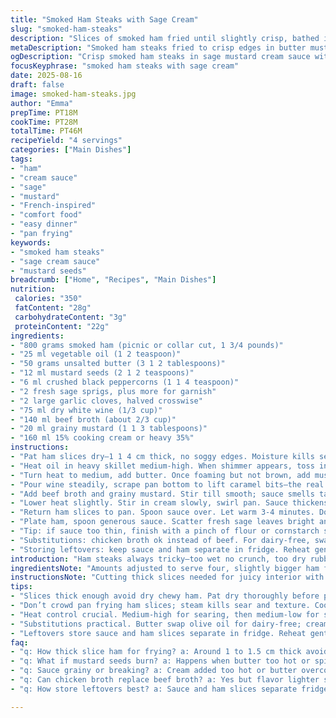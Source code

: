 ```yaml
---
title: "Smoked Ham Steaks with Sage Cream"
slug: "smoked-ham-steaks"
description: "Slices of smoked ham fried until slightly crisp, bathed in a rich cream sauce spiked with fresh sage and tangy Dijon mustard. Uses wine and broth to build depth, mustard seeds and cracked black pepper adding crunch and heat. Swap typical toupie ham for picnic or collar cut if unavailable. Heavy cream keeps sauce luscious but lighter 15% cream works too. Sauté garlic and fresh sage with butter for a fragrant base. Watch sauce closely; reduces fast but thickens to coat meat beautifully. Serve with buttery mashed potatoes or crusty bread to soak up sauce. No nuts dairy gluten or eggs here—clean yet indulgent flavor."
metaDescription: "Smoked ham steaks fried to crisp edges in butter mustard sage cream sauce with wine broth base. Rich sauce coats tender meat, simple hearty French-inspired meal."
ogDescription: "Crisp smoked ham steaks in sage mustard cream sauce with wine and broth. Layered flavors, textured bites, rustic French flair in modest time."
focusKeyphrase: "smoked ham steaks with sage cream"
date: 2025-08-16
draft: false
image: smoked-ham-steaks.jpg
author: "Emma"
prepTime: PT18M
cookTime: PT28M
totalTime: PT46M
recipeYield: "4 servings"
categories: ["Main Dishes"]
tags:
- "ham"
- "cream sauce"
- "sage"
- "mustard"
- "French-inspired"
- "comfort food"
- "easy dinner"
- "pan frying"
keywords:
- "smoked ham steaks"
- "sage cream sauce"
- "mustard seeds"
breadcrumb: ["Home", "Recipes", "Main Dishes"]
nutrition: 
 calories: "350"
 fatContent: "28g"
 carbohydrateContent: "3g"
 proteinContent: "22g"
ingredients:
- "800 grams smoked ham (picnic or collar cut, 1 3/4 pounds)"
- "25 ml vegetable oil (1 2 teaspoon)"
- "50 grams unsalted butter (3 1 2 tablespoons)"
- "12 ml mustard seeds (2 1 2 teaspoons)"
- "6 ml crushed black peppercorns (1 1 4 teaspoon)"
- "2 fresh sage sprigs, plus more for garnish"
- "2 large garlic cloves, halved crosswise"
- "75 ml dry white wine (1/3 cup)"
- "140 ml beef broth (about 2/3 cup)"
- "20 ml grainy mustard (1 1 3 tablespoons)"
- "160 ml 15% cooking cream or heavy 35%"
instructions:
- "Pat ham slices dry—1 1 4 cm thick, no soggy edges. Moisture kills sear, trust me. Slice against grain to stay tender. Use picnic or collar if toupie missing; slightly fattier but better bite."
- "Heat oil in heavy skillet medium-high. When shimmer appears, toss in half ham. Sizzle should sing—2 1 2 minutes each side. Look for golden edges and a little crust. Don’t overcrowd pan or they steam not crisp. Reserve on warm plate. Pour off any residual oil into a heatproof bowl for disposal, never dump hot grease down sink; let cool first."
- "Turn heat to medium, add butter. Once foaming but not brown, add mustard seeds, crushed pepper, sage sprigs, and garlic halves. Stir constantly—aroma blooms after 90 seconds, yellow butter bubbles quiet down. If butter turns brown too fast, lower heat. Avoid burnt butter—bitter ruins sauce."
- "Pour wine steadily, scrape pan bottom to lift caramel bits—the real flavour nuggets. It will steam and hiss. Simmer until nearly dry, only faint liquid glistens on pan."
- "Add beef broth and grainy mustard. Stir till smooth; sauce smells tangy, woody sage notes deepen. Bubble gently—reduce by about a third. Watch closely or dries too quick and thickens unevenly."
- "Lower heat slightly. Stir in cream slowly, swirl pan. Sauce thickens to coat back of wooden spoon—silky, luscious. Adjust seasoning with salt if ham under-seasoned; often smoky ham is salty enough. Remove sage sticks and garlic; compost or discard."
- "Return ham slices to pan. Spoon sauce over. Let warm 3-4 minutes. Don’t overheat lest cream splits and ham toughens."
- "Plate ham, spoon generous sauce. Scatter fresh sage leaves bright and fragrant on top. Serve with buttery mashed potatoes or crusty country bread. Sauce is a damn bargain to soak up."
- "Tip: if sauce too thin, finish with a pinch of flour or cornstarch slurry off-heat then reheat gently. Too thick? Splash more broth or cream, whisk briskly."
- "Substitutions: chicken broth ok instead of beef. For dairy-free, swap butter for olive oil and use coconut cream cautiously; flavour way different but creamy texture remains."
- "Storing leftovers: keep sauce and ham separate in fridge. Reheat gently to avoid drying ham and breaking sauce."
introduction: "Ham steaks always tricky—too wet no crunch, too dry rubber bands. Learned to dry slices before pan, crushing dry mustard seeds adds crunch popping under teeth. Sage and garlic in melt-in-butter base, sharp wine to cut richness. Cream smooths all edges. Broth pulls deeper. Not quick throw-everything-together; patience to reduce, smell that tang, watch color change. Sauce thickens visually, coats spoon, signals readiness. Tried heavier cuts once, worked better slow and steady. That toasted butter smell with mustard seeds—can’t beat. Slice thickness matters; thinner dries, thicker heats unevenly. Gets better with each reheating if done right, once I overcooked and ham turned stringy. Don’t. Real eyeball the sauce texture, not just clock."
ingredientsNote: "Amounts adjusted to serve four, slightly bigger ham for leftovers. Mustard seeds swapped from classic yellow for speckled brown ones unleash nuttier note and texture. Garlic doubled for punch but roasted halves mellow. Added one more clove whole for slow flavor release. Broth swapped beef to deepen umami, chicken also ok if preferred gentler flavor. White wine dry and crisp, but vermouth or dry sherry works in pinch. Butter cut down just a little; heavy butter can overpower. Sage fresh, not dried; dried is powdery and too intense. Cream at 15% preferred for balance, heavy 35% for richest. Oil quantity reduced, too much spoils searing edges. Always bring ham to room temp before frying to get best crust. If dryness hits, tip is splash broth while frying. If mustard too strong, switch to smooth Dijon but I like that grainy pop."
instructionsNote: "Cutting thick slices needed for juicy interior with crispy crust on pan. Always pat dry, wet ham steams and you lose texture. Oil hot but not smoking to get golden edges. Cook ham in batches not crowding pan stops steaming. Save leftover fat to dispose properly; never down sink pipe. Butter melts quickly so watch to avoid burn. Mustard seeds start popping—a good sign to add garlic and sage fast or they burn. Deglaze pan thoroughly to capture fond, scraping bottom with wooden spoon or spatula. Wine reduces fast, watch evaporate entirely or sauce gets bitter. Broth and mustard added at simmer to infuse body. Stir consistently when adding cream, it’s sensitive to heat spikes. Sauce needs patience to get velvety coat texture—depends on stove, pan surface, cream richness. Remove garlic and sage sprigs before reheating ham to avoid bitterness. When warming ham slices back in sauce, low heat only. Serve immediately to prevent sauce thinning and ham drying. Leftovers good cold but reheat gently."
tips:
- "Slices thick enough avoid dry chewy ham. Pat dry thoroughly before pan or edges steam, lose crisp. Oil hot but not smokey. Butter added after initial sear for flavor layering. Mustard seeds pop fast; add garlic and sage immediately else burn bitter. Watch sauce reduces with wine; scraping pan lifts caramelized bits—key flavor anchor. Cream delicate when added; stir slow, low heat prevents curdle. Sauce coats spoon back for texture cue. If sauce thin, little flour slurry off heat then gentle warm. Too thick? Add broth or cream in small bursts, whisk briskly to keep smooth."
- "Don’t crowd pan frying ham slices; steam kills sear and texture. Cook batches if necessary. Reserve leftover fat in heatproof bowl; cool fully then discard properly, never drain hot grease down sink. Thickness and even sear equals juicy interior and crunchy crust contrast. Rest ham briefly after frying to redistribute juices inside. Sage fresh leaves best for garnish; substitute dried reduce quantity by half, add early with butter to bloom flavor. Garlic halves mellow roasting; minced loses subtle aroma. Swapping beef broth for chicken changes depth, milder umami but still rich. White wine dry crisp preferred, vermouth or dry sherry work backups; avoid sweet wines."
- "Heat control crucial. Medium-high for searing, then medium-low for sauce steps. Butter foaming not browning signals right moment adding spices. If butter brown too soon lower heat fast. Sauce thickness timing varies with cream richness and pan surface. Watch liquid levels visually to prevent burning or uneven thickening. Remove sage sprigs and garlic before reheating ham slices to avoid bitterness. When warming ham slices back in sauce use low heat only to keep tender, avoid cream split. Sauce thickens fast near end; awareness needed, rely more on appearance and spoon texture than clock. Don’t rush reductions; better subtle flavor build than burned sharpness."
- "Substitutions practical. Butter swap olive oil for dairy-free; cream for coconut cream cautiously—flavor shifts distinctly but texture stays creamy. Mustard seeds brown or classic yellow; brown nuttier texture. If missing seeds, mustard powder plus whole black mustard good combo but changes final crunch. Chicken broth gentler alternative to beef, less umami but lighter taste. Use thicker cream gives silkier sauce but heavier. 15% cream balances silkiness and lightness better for most. Oil amounts modest; too much spoils sear quality. Spice quantities easy tweak based on heat tolerance; mustard seeds and black pepper bring crunch and bite. Handle ham cuts — picnic or collar preferred over toupie for better flavor, texture."
- "Leftovers store sauce and ham slices separate in fridge. Reheat gently both items; sauce can break if boiled or overheated quick. Ham toughens fast with reheating so low temp only, slow heat best. Thick sauces hold flavor well but ham texture shifts slightly firmer after time. If sauce thin after cold storage fix with little slurry warmed off heat before reheating. Slice thickness still matters reheating; thinner slices heat unevenly toughen. Plan for additional broth or cream handy if sauce dries or thickens too much when reheating. Avoid microwave blast; better stovetop gentle swirl. Compost or discard garlic halves and sage sprigs removed after cooking; bitterness risk if left in."
faq:
- "q: How thick slice ham for frying? a: Around 1 to 1.5 cm thick avoids dry crumbly edges. Thick enough so inside stays juicy not rubbery, yet sears through nicely. Slicing against grain crucial for tenderness. Too thin fries fast but loses texture. I noticed thick slices hold sauce better too."
- "q: What if mustard seeds burn? a: Happens when butter too hot or spices added late. Immediate stirring and lowering heat helps. Burnt seeds turn bitter, sauce off. Swap brown mustard for classic yellow for less intense but lighter crunch. Or use Dijon if seeds not available. Toast seeds lightly before cooking for aroma."
- "q: Sauce grainy or breaking? a: Cream added too hot or butter overcooked. Whisk cold cream in off heat then gently rewarm can fix grainy texture. Avoid boiling sauce post cream addition. Stir constant helps smooth finish. If breaking, try adding acid or water gradually or start butter cream step again gently."
- "q: Can chicken broth replace beef broth? a: Yes but flavor lighter so less bold umami. Use chicken broth if want milder sauce, better if picky eaters. Beef broth preferred for deep savory but both good choices. Wine remains crucial to lift flavor layer scent."
- "q: How store leftovers best? a: Sauce and ham slices separate fridge recommended. Reheat individually over low heat, stir sauce gently to avoid curdling. Keeping together risks dried ham and broken cream sauce. Cover well to avoid fridge dryness. Use within 3 days for best texture and flavor. Reheat slow always."

---
```

